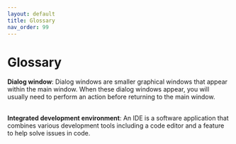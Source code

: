 ```yaml
---
layout: default
title: Glossary
nav_order: 99
---
```


# Glossary

**Dialog window**: Dialog windows are smaller graphical windows that appear within the main window. When these dialog windows appear, you will usually need to perform an action before returning to the main window.<br><br>

**Integrated development environment**: An IDE is a software application that combines various development tools including a code editor and a feature to help solve issues in code.